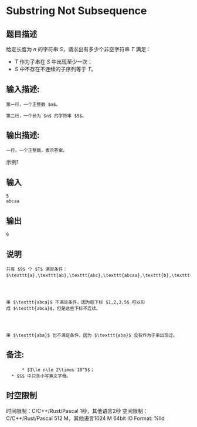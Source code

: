 # Substring Not Subsequence

## 题目描述

给定长度为 $n$ 的字符串 $S$，请求出有多少个非空字符串 $T$ 满足： 

  


  * $T$ 作为子串在 $S$ 中出现至少一次； 
  * $S$ 中不存在不连续的子序列等于 $T$。  


  


## 输入描述:
    
    
    第一行，一个正整数 $n$。
    
    第二行，一个长为 $n$ 的字符串 $S$。

## 输出描述:
    
    
    一行，一个正整数，表示答案。

示例1 

## 输入
    
    
    5
    abcaa

## 输出
    
    
    9

## 说明
    
    
    共有 $9$ 个 $T$ 满足条件：$\texttt{a},\texttt{ab},\texttt{abc},\texttt{abcaa},\texttt{b},\texttt{bc},\texttt{bcaa},\texttt{c},\texttt{caa}$。
    
      
    
    
    串 $\texttt{abca}$ 不满足条件，因为取下标 $1,2,3,5$ 可以形成 $\texttt{abca}$，但是这些下标不连续。
    
      
    
    
    串 $\texttt{aba}$ 也不满足条件，因为 $\texttt{aba}$ 没有作为子串出现过。

## 备注:
    
          * $1\le n\le 2\times 10^5$；
      * $S$ 中只含小写英文字母。
    
    


## 时空限制

时间限制：C/C++/Rust/Pascal 1秒，其他语言2秒
空间限制：C/C++/Rust/Pascal 512 M，其他语言1024 M
64bit IO Format: %lld